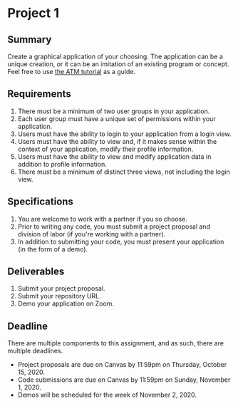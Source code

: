# Project 1

## **Summary**

Create a graphical application of your choosing. The application can be a unique creation, or it can be an imitation of an existing program or concept. Feel free to use [the ATM tutorial](tutorial-1.md) as a guide.

## Requirements

1. There must be a minimum of two user groups in your application.
2. Each user group must have a unique set of permissions within your application.
3. Users must have the ability to login to your application from a login view.
4. Users must have the ability to view and, if it makes sense within the context of your application, modify their profile information.
5. Users must have the ability to view and modify application data in addition to profile information.
6. There must be a minimum of distinct three views, not including the login view.

## Specifications

1. You are welcome to work with a partner if you so choose.
2. Prior to writing any code, you must submit a project proposal and division of labor \(if you're working with a partner\).
3. In addition to submitting your code, you must present your application \(in the form of a demo\).

## Deliverables

1. Submit your project proposal.
2. Submit your repository URL.
3. Demo your application on Zoom.

## Deadline

There are multiple components to this assignment, and as such, there are multiple deadlines.

* Project proposals are due on Canvas by 11:59pm on Thursday, October 15, 2020.
* Code submissions are due on Canvas by 11:59pm on Sunday, November 1, 2020.
* Demos will be scheduled for the week of November 2, 2020.

